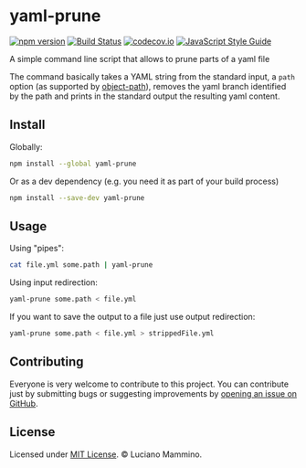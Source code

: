 # yaml-prune

[![npm version](https://badge.fury.io/js/yaml-prune.svg)](http://badge.fury.io/js/yaml-prune)
[![Build Status](https://travis-ci.org/lmammino/yaml-prune.svg?branch=master)](https://travis-ci.org/lmammino/yaml-prune)
[![codecov.io](https://codecov.io/gh/lmammino/yaml-prune/coverage.svg?branch=master)](https://codecov.io/gh/lmammino/yaml-prune)
[![JavaScript Style Guide](https://img.shields.io/badge/code_style-standard-brightgreen.svg)](https://standardjs.com)


A simple command line script that allows to prune parts of a yaml file

The command basically takes a YAML string from the standard input, a `path` option (as supported by [object-path](http://npm.im/object-path)), removes the yaml branch identified by the path and prints in the standard output the resulting yaml content.


## Install

Globally:

```bash
npm install --global yaml-prune
```

Or as a dev dependency (e.g. you need it as part of your build process)

```bash
npm install --save-dev yaml-prune
```


## Usage

Using "pipes":

```bash
cat file.yml some.path | yaml-prune
```

Using input redirection:

```bash
yaml-prune some.path < file.yml
```

If you want to save the output to a file just use output redirection:

```bash
yaml-prune some.path < file.yml > strippedFile.yml
```


## Contributing

Everyone is very welcome to contribute to this project.
You can contribute just by submitting bugs or suggesting improvements by
[opening an issue on GitHub](https://github.com/lmammino/yaml-prune/issues).


## License

Licensed under [MIT License](LICENSE). © Luciano Mammino.
